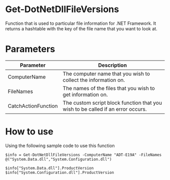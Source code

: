 # Get-DotNetDllFileVersions
Function that is used to particular file information for .NET Framework. It returns a hashtable with the key of the file name that you want to look at. 

# Parameters 

Parameter | Description
----------|------------
ComputerName | The computer name that you wish to collect the information on.
FileNames | The names of the files that you wish to get information on. 
CatchActionFunction | The custom script block function that you wish to be called if an error occurs. 

# How to use

Using the following sample code to use this function

```
$info = Get-DotNetDllFileVersions -ComputerName "ADT-E19A" -FileNames @("System.Data.dll","System.Configuration.dll")

$info["System.Data.dll"].ProductVersion 
$info["System.Configuration.dll"].ProductVersion 
```